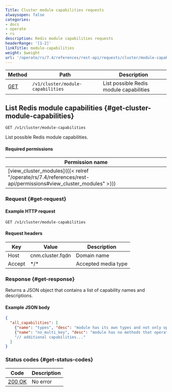 ```yaml
---
Title: Cluster module capabilities requests
alwaysopen: false
categories:
- docs
- operate
- rs
description: Redis module capabilities requests
headerRange: '[1-2]'
linkTitle: module-capabilities
weight: $weight
url: '/operate/rs/7.4/references/rest-api/requests/cluster/module-capabilities/'
---
```


| Method | Path | Description |
|--------|------|-------------|
| [GET](#get-cluster-module-capabilities) | `/v1/cluster/module-capabilities` | List possible Redis module capabilities |

## List Redis module capabilities {#get-cluster-module-capabilities}

	GET /v1/cluster/module-capabilities

List possible Redis module capabilities.

#### Required permissions

| Permission name |
|-----------------|
| [view_cluster_modules]({{< relref "/operate/rs/7.4/references/rest-api/permissions#view_cluster_modules" >}}) |

### Request {#get-request} 

#### Example HTTP request

	GET /v1/cluster/module-capabilities 

#### Request headers

| Key | Value | Description |
|-----|-------|-------------|
| Host | cnm.cluster.fqdn | Domain name |
| Accept | \*/\* | Accepted media type |

### Response {#get-response} 

Returns a JSON object that contains a list of capability names and descriptions.

#### Example JSON body

```json
{
  "all_capabilities": [
    {"name": "types", "desc": "module has its own types and not only operate on existing redis types"},
    {"name": "no_multi_key", "desc": "module has no methods that operate on multiple keys"}
    "// additional capabilities..."
  ]
}
```

### Status codes {#get-status-codes} 

| Code | Description |
|------|-------------|
| [200 OK](http://www.w3.org/Protocols/rfc2616/rfc2616-sec10.html#sec10.2.1) | No error |

